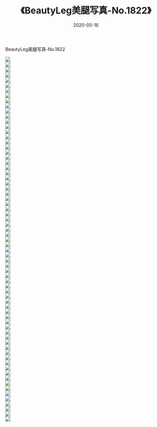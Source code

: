 ﻿---
layout: post
title:  《BeautyLeg美腿写真-No.1822》
date:   2020-05-16
img: http://img.660000.xyz/Sharelink/网络美图/2020/BeautyLeg美腿写真-No.1822/000.jpg
categories: [美女, 清纯, 唯美]
---

BeautyLeg美腿写真-No.1822

  ![](http://img.660000.xyz/Sharelink/网络美图/2020/BeautyLeg美腿写真-No.1822/001.jpg) <br> ![](http://img.660000.xyz/Sharelink/网络美图/2020/BeautyLeg美腿写真-No.1822/002.jpg) <br> ![](http://img.660000.xyz/Sharelink/网络美图/2020/BeautyLeg美腿写真-No.1822/003.jpg) <br> ![](http://img.660000.xyz/Sharelink/网络美图/2020/BeautyLeg美腿写真-No.1822/004.jpg) <br> ![](http://img.660000.xyz/Sharelink/网络美图/2020/BeautyLeg美腿写真-No.1822/005.jpg) <br> ![](http://img.660000.xyz/Sharelink/网络美图/2020/BeautyLeg美腿写真-No.1822/006.jpg) <br> ![](http://img.660000.xyz/Sharelink/网络美图/2020/BeautyLeg美腿写真-No.1822/007.jpg) <br> ![](http://img.660000.xyz/Sharelink/网络美图/2020/BeautyLeg美腿写真-No.1822/008.jpg) <br> ![](http://img.660000.xyz/Sharelink/网络美图/2020/BeautyLeg美腿写真-No.1822/009.jpg) <br> ![](http://img.660000.xyz/Sharelink/网络美图/2020/BeautyLeg美腿写真-No.1822/010.jpg) <br> ![](http://img.660000.xyz/Sharelink/网络美图/2020/BeautyLeg美腿写真-No.1822/011.jpg) <br> ![](http://img.660000.xyz/Sharelink/网络美图/2020/BeautyLeg美腿写真-No.1822/012.jpg) <br> ![](http://img.660000.xyz/Sharelink/网络美图/2020/BeautyLeg美腿写真-No.1822/013.jpg) <br> ![](http://img.660000.xyz/Sharelink/网络美图/2020/BeautyLeg美腿写真-No.1822/014.jpg) <br> ![](http://img.660000.xyz/Sharelink/网络美图/2020/BeautyLeg美腿写真-No.1822/015.jpg) <br> ![](http://img.660000.xyz/Sharelink/网络美图/2020/BeautyLeg美腿写真-No.1822/016.jpg) <br> ![](http://img.660000.xyz/Sharelink/网络美图/2020/BeautyLeg美腿写真-No.1822/017.jpg) <br> ![](http://img.660000.xyz/Sharelink/网络美图/2020/BeautyLeg美腿写真-No.1822/018.jpg) <br> ![](http://img.660000.xyz/Sharelink/网络美图/2020/BeautyLeg美腿写真-No.1822/019.jpg) <br> ![](http://img.660000.xyz/Sharelink/网络美图/2020/BeautyLeg美腿写真-No.1822/020.jpg) <br> ![](http://img.660000.xyz/Sharelink/网络美图/2020/BeautyLeg美腿写真-No.1822/021.jpg) <br> ![](http://img.660000.xyz/Sharelink/网络美图/2020/BeautyLeg美腿写真-No.1822/022.jpg) <br> ![](http://img.660000.xyz/Sharelink/网络美图/2020/BeautyLeg美腿写真-No.1822/023.jpg) <br> ![](http://img.660000.xyz/Sharelink/网络美图/2020/BeautyLeg美腿写真-No.1822/024.jpg) <br> ![](http://img.660000.xyz/Sharelink/网络美图/2020/BeautyLeg美腿写真-No.1822/025.jpg) <br> ![](http://img.660000.xyz/Sharelink/网络美图/2020/BeautyLeg美腿写真-No.1822/026.jpg) <br> ![](http://img.660000.xyz/Sharelink/网络美图/2020/BeautyLeg美腿写真-No.1822/027.jpg) <br> ![](http://img.660000.xyz/Sharelink/网络美图/2020/BeautyLeg美腿写真-No.1822/028.jpg) <br> ![](http://img.660000.xyz/Sharelink/网络美图/2020/BeautyLeg美腿写真-No.1822/029.jpg) <br> ![](http://img.660000.xyz/Sharelink/网络美图/2020/BeautyLeg美腿写真-No.1822/030.jpg) <br> ![](http://img.660000.xyz/Sharelink/网络美图/2020/BeautyLeg美腿写真-No.1822/031.jpg) <br> ![](http://img.660000.xyz/Sharelink/网络美图/2020/BeautyLeg美腿写真-No.1822/032.jpg) <br> ![](http://img.660000.xyz/Sharelink/网络美图/2020/BeautyLeg美腿写真-No.1822/033.jpg) <br> ![](http://img.660000.xyz/Sharelink/网络美图/2020/BeautyLeg美腿写真-No.1822/034.jpg) <br> ![](http://img.660000.xyz/Sharelink/网络美图/2020/BeautyLeg美腿写真-No.1822/035.jpg) <br> ![](http://img.660000.xyz/Sharelink/网络美图/2020/BeautyLeg美腿写真-No.1822/036.jpg) <br> ![](http://img.660000.xyz/Sharelink/网络美图/2020/BeautyLeg美腿写真-No.1822/037.jpg) <br> ![](http://img.660000.xyz/Sharelink/网络美图/2020/BeautyLeg美腿写真-No.1822/038.jpg) <br> ![](http://img.660000.xyz/Sharelink/网络美图/2020/BeautyLeg美腿写真-No.1822/039.jpg) <br> ![](http://img.660000.xyz/Sharelink/网络美图/2020/BeautyLeg美腿写真-No.1822/040.jpg) <br> ![](http://img.660000.xyz/Sharelink/网络美图/2020/BeautyLeg美腿写真-No.1822/041.jpg) <br> ![](http://img.660000.xyz/Sharelink/网络美图/2020/BeautyLeg美腿写真-No.1822/042.jpg) <br> ![](http://img.660000.xyz/Sharelink/网络美图/2020/BeautyLeg美腿写真-No.1822/043.jpg) <br> ![](http://img.660000.xyz/Sharelink/网络美图/2020/BeautyLeg美腿写真-No.1822/044.jpg) <br> ![](http://img.660000.xyz/Sharelink/网络美图/2020/BeautyLeg美腿写真-No.1822/045.jpg) <br> ![](http://img.660000.xyz/Sharelink/网络美图/2020/BeautyLeg美腿写真-No.1822/046.jpg) <br> ![](http://img.660000.xyz/Sharelink/网络美图/2020/BeautyLeg美腿写真-No.1822/047.jpg) <br> ![](http://img.660000.xyz/Sharelink/网络美图/2020/BeautyLeg美腿写真-No.1822/048.jpg) <br> ![](http://img.660000.xyz/Sharelink/网络美图/2020/BeautyLeg美腿写真-No.1822/049.jpg) <br> ![](http://img.660000.xyz/Sharelink/网络美图/2020/BeautyLeg美腿写真-No.1822/050.jpg) <br> ![](http://img.660000.xyz/Sharelink/网络美图/2020/BeautyLeg美腿写真-No.1822/051.jpg) <br> ![](http://img.660000.xyz/Sharelink/网络美图/2020/BeautyLeg美腿写真-No.1822/052.jpg) <br> ![](http://img.660000.xyz/Sharelink/网络美图/2020/BeautyLeg美腿写真-No.1822/053.jpg) <br> ![](http://img.660000.xyz/Sharelink/网络美图/2020/BeautyLeg美腿写真-No.1822/054.jpg) <br> ![](http://img.660000.xyz/Sharelink/网络美图/2020/BeautyLeg美腿写真-No.1822/055.jpg) <br> ![](http://img.660000.xyz/Sharelink/网络美图/2020/BeautyLeg美腿写真-No.1822/056.jpg) <br> ![](http://img.660000.xyz/Sharelink/网络美图/2020/BeautyLeg美腿写真-No.1822/057.jpg) <br> ![](http://img.660000.xyz/Sharelink/网络美图/2020/BeautyLeg美腿写真-No.1822/058.jpg) <br> ![](http://img.660000.xyz/Sharelink/网络美图/2020/BeautyLeg美腿写真-No.1822/059.jpg) <br> ![](http://img.660000.xyz/Sharelink/网络美图/2020/BeautyLeg美腿写真-No.1822/060.jpg) <br> ![](http://img.660000.xyz/Sharelink/网络美图/2020/BeautyLeg美腿写真-No.1822/061.jpg) <br> ![](http://img.660000.xyz/Sharelink/网络美图/2020/BeautyLeg美腿写真-No.1822/062.jpg) <br> ![](http://img.660000.xyz/Sharelink/网络美图/2020/BeautyLeg美腿写真-No.1822/063.jpg) <br> ![](http://img.660000.xyz/Sharelink/网络美图/2020/BeautyLeg美腿写真-No.1822/064.jpg) <br> ![](http://img.660000.xyz/Sharelink/网络美图/2020/BeautyLeg美腿写真-No.1822/065.jpg) <br> ![](http://img.660000.xyz/Sharelink/网络美图/2020/BeautyLeg美腿写真-No.1822/066.jpg) <br> ![](http://img.660000.xyz/Sharelink/网络美图/2020/BeautyLeg美腿写真-No.1822/067.jpg) <br> ![](http://img.660000.xyz/Sharelink/网络美图/2020/BeautyLeg美腿写真-No.1822/068.jpg) <br> ![](http://img.660000.xyz/Sharelink/网络美图/2020/BeautyLeg美腿写真-No.1822/069.jpg) <br> ![](http://img.660000.xyz/Sharelink/网络美图/2020/BeautyLeg美腿写真-No.1822/070.jpg) <br> ![](http://img.660000.xyz/Sharelink/网络美图/2020/BeautyLeg美腿写真-No.1822/071.jpg) <br>